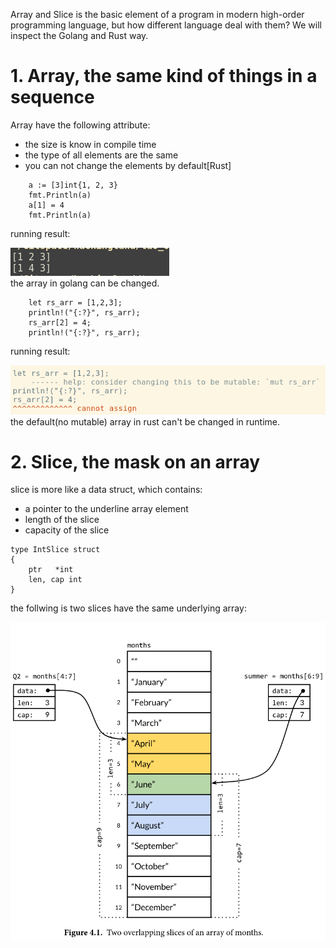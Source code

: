Array and Slice is the basic element of a program in modern high-order
programming language, but how different language deal with them? We will inspect
the Golang and Rust way.

# 1. Array, the same kind of things in a sequence
Array have the following attribute:
+ the size is know in compile time
+ the type of all elements are the same
+ you can not change the elements by default[Rust]

```
	a := [3]int{1, 2, 3}
	fmt.Println(a)
	a[1] = 4
	fmt.Println(a)
```
running result:

![interface var](/assets/array/golang_array.png)<br>
the array in golang can be changed.

```
    let rs_arr = [1,2,3];
    println!("{:?}", rs_arr);
    rs_arr[2] = 4;
    println!("{:?}", rs_arr);
```
running result:

![interface var](/assets/array/rust_array.png)<br>
the default(no mutable) array in rust can't be changed in runtime.

# 2. Slice, the mask on an array
slice is more like a data struct, which contains:
+ a pointer to the underline array element
+ length of the slice
+ capacity of the slice

```
type IntSlice struct 
{
    ptr   *int
    len, cap int
}
```
the follwing is two slices have the same underlying array:

![interface var](/assets/array/golang_slice.png)<br>

